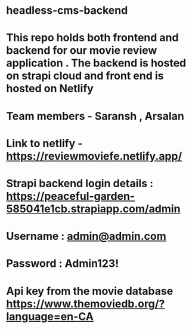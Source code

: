 # headless-cms-backend

# This repo holds both frontend and backend for our movie review application . The backend is hosted on strapi cloud and front end is hosted on Netlify

# Team members - Saransh , Arsalan 

# Link to netlify - https://reviewmoviefe.netlify.app/

# Strapi backend login details : https://peaceful-garden-585041e1cb.strapiapp.com/admin

# Username : admin@admin.com
# Password : Admin123!

# Api key from the movie database https://www.themoviedb.org/?language=en-CA
